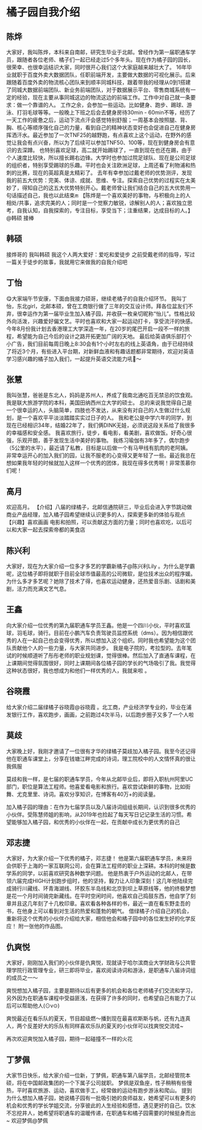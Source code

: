 # 橘子园自我介绍 
## 陈烨
大家好，我叫陈烨，本科来自南邮，研究生毕业于北邮。曾经作为第一届职通车学员，跟随者各位老师、橘子们一起已经走过5个多年头。现在作为橘子园的园长，很荣幸、也很幸运结识大家，同时很开心我们这个大家庭越来越壮大了。
16年毕业就职于百度外卖大数据团队，任职前端开发，主要做大数据的可视化展示。后来跟随着百度外卖的物流核心团队来到顺丰同城科技，跟着带我的经理从0到1搭建了同城大数据前端团队、新业务前端团队，对于数据展示平台、零售商城系统有一定的经验，现在主要从事同城这边的物流这边的前端工作。工作中对自己就一条要求：做一个靠谱的人。
工作之余，会参加一些运动。比如健身、跑步、踢球、游泳、打羽毛球等等。一般晚上下班之后会去健身房待30min - 60min不等，经历了一天工作的疲惫之后，运动下流点汗会感觉特别舒服；一周基本会按照腿、背、胸、核心等顺序强化自己的力量，看到自己的精神状态变好也会促进自己在健身房挥洒汗水。最近参加了一次TNF25的越野跑，有点喜欢上这个运动，在野外的感觉让我会有点兴奋，所以为了后续可以参加TNF50、100等，现在到健身房会有意识的去深蹲。
也特别喜欢足球，高二就开始踢球了，一直到现在也还在踢，由于个人速度比较快，所以擅长踢右边锋。大学时也参加过院足球队、现在是公司足球的组织者，特别享受踢球的乐趣。平时也会关注欧洲足球，上周还看了利物浦和热刺的比赛，现在的英超真是太精彩了。
去年有幸参加过戴老师的优势测评，发现我的前五大优势：完美、体谅、成就、思维、专注。探索自己优势的过程实在太美妙了，得知自己的这五大优势特别开心。戴老师曾让我们结合自己的五大优势用一句话描述自己，我也以此结束🔚
【陈烨是一个喜欢美好的事物，与积极向上的人相处/共事，追求完美的人；同时是一个觉察力敏锐，谅解别人的人；喜欢独立思考，自我认知，自我探索的，专注目标，享受当下；注重结果，达成目标的人。】
@韩硕 接棒

## 韩硕
接烨哥的 我叫韩硕 我这个人两大爱好：爱吃和爱徒步 之前受戴老师的指导，写过一篇关于徒步的故事，我就用它来做我的自我介绍吧

## 丁怡
😋大家端午节安康，下面由我接力硕哥，继续老橘子的自我介绍环节。
我叫丁怡，东北girl，北邮本硕，曾在工商银行做了三年的交互设计师。拜各位盆友们不弃，很幸运作为第一届毕业生加入橘子园，并收获一枚亲切昵称“怡儿”。性格比较外向活泼，兴趣爱好偏文艺。平时也喜欢和大家一起运动打卡，享受流汗的快感。今年8月份我计划去香港理工大学深造一年，在20岁的尾巴开启一段不一样的旅程，希望能为自己今后的设计之路开拓更加广阔的天地。
最后给英语俱乐部打个小广告，我们目前每周日晚上8:30会有1个小时左右的线上英语角，由于已经持续了将近3个月，有些进入平台期，对新鲜血液和有趣话题都非常期待，欢迎对英语学习感兴趣的橘子加入我们，一起提升英语交流能力吼🙋～

## 张慧
我叫张慧，爸爸是东北人，妈妈是苏州人，养成了我南北通吃百无禁忌的饮食观。我是联大旅游学院的本科，美国田纳西州立大学的硕士。
总的来说我觉得自己是一个很幸运的人，头脑简单，四肢也不发达，从来没有对自己的人生做过什么规划，是一个喜欢平平淡淡踏踏实实过日子的人。
我和老公是中学六年的同学，到现在已经相识34年，结婚22年了，我们俩DINK无娃，必须说这段关系给了我很多的幸福感和安全感。
我喜欢旅行，徒步，看电影，看美剧，喜欢做饭。好奇心很强，乐观开朗，善于发现生活中美好的事物。
我练习瑜伽有3年多了，偶尔跑步（5公里的水平），最近请了私教，目标是以后做一个有马甲线有肌肉的老阿姨。
非常幸运开心的加入我们的园，让我不服老的心变得又更年轻了一些。最近我总在想如果我年轻的时候就加入这样一个优秀的团体，我现在得多优秀啊！非常羡慕你们呢！

## 高月
欢迎高月。
【介绍】八届的绿橘子，北邮信通院研三，毕业后会进入字节跳动做商业产品经理，加入橘子园希望继续认识更多的人，探索更多新的体验与观点
【兴趣】喜欢画画 电影和拍照，可以贡献这方面的力量；同时也喜欢吃，以后可以和大家一起去探索帝都的美食店

## 陈兴利
大家好，现在为大家介绍一位多才多艺的学霸新橘子@陈兴利Lily 。为什么是学霸呢，这位橘子即将就职于目前全球市值最高的公司微软，是位技术出众的程序媛。为什么多才多艺呢？她除了技术了得，也喜欢运动健身，还热爱音乐剧、话剧和美剧，活力而充满文艺气息。

## 王鑫
向大家介绍一位优秀的第九届职通车学员王鑫。他是一个四川小伙，平时喜欢篮球，羽毛球，骑行。目前在小鹏汽车负责驾驶员监控系统（dms）。因为相信跟优秀的人在一起自己也会变得优秀，所以想加入这个组织。同时我也希望能为这个团队贡献他个人的一些力量，与大家共同进步。  我是电子院的，考拉型的。去年笔试的时候顺道听了彤彤老师的职业规划课，觉得很棒。然后加入了直通车课程，在上课期间觉得氛围很好，同时上课期间各位橘子园的学长的气场吸引了我。我觉得这种状态很好，我也想成为和他们一样优秀的人，我就来啦 。

## 谷晓霞
给大家介绍二届绿橘子谷晓霞@谷晓霞 。北工商，产业经济学专业的，毕业在浦发银行工作，喜欢跑步，画画，之前跑过4次半马，以后跑步圈子又多了一个人啦

## 莫歧
大家晚上好，我刚才邀请了一位很有才华的绿橘子莫歧加入橘子园。我至今还记得他在职通车课堂上，分享在钱塘江畔完成的诗词，理工院校中的人文情怀真的很让我佩服

莫歧和我一样，是七届的职通车学员，今年从北邮毕业后，即将入职杭州阿里UC部门，职位是算法工程师。他喜爱看电影和旅行。喜欢尝试新鲜的事物，比如街舞、尤克里里、诗词。喜欢分享知识，在博客有40万+的阅读量。

加入橘子园的理由：在作为七届学员以及八届诗词组组长期间，认识到很多优秀的小伙伴。受陈慧师姐的影响，从2019年也捡起了每天写日记记录生活的习惯。希望能够加入橘子园，和优秀的小伙伴在一起，在贡献中成长为更优秀的自己

## 邓志捷
大家好，为大家介绍一下优秀的橘子，邓志捷！
他是第六届职通车学员，未来将会供职于上海的一家互联网公司，会在算法工程师的职业上深耕。本科的时候是数学系的同学，以前喜欢研究各种数学问题。
他是热衷于户外运动的北邮人，在带领六届完成HIGH计划跑步组时，他的坚持，毅力让人印象深刻！这几年他陆续完成骑行川藏线、环青海湖线、环胶东半岛线和北京到坝上草原线等，他的终极梦想是花一个月时间骑完新藏线。在平时空闲时间，他喜欢自己捣鼓东西，他自学了刻章并且这几年刻了十几枚印章。喜欢看各种各样的书，最近一直在看东野圭吾的书，在他身上可以看到对生活的热爱和蓬勃的朝气。
借绿橘子介绍自己的机会，重新将这个优秀的小伙伴介绍给大家，相信他会和橘子园中的各位发生好的化学反应！
附一张他的作品图。

## 仇爽悦
大家好，刚刚加入我们的小伙伴是仇爽悦，现就读于哈尔滨商业大学财政与公共管理学院行政管理专业，研三即将毕业，喜欢阅读诗词和游泳，是职通车八届诗词组的成员之一～

爽悦想加入橘子园，主要是期待以后有更多的机会和各位老师橘子们交流和学习，另外因为在职通车课程中受益匪浅，在获得了许多的同时，也希望自己有能力了以后可以帮助他人(⊙v⊙)

爽悦最近在看乐队的夏天，节目超级燃～播到现在最喜欢斯斯与帆，还有九连真人，两个反差好大的乐队有同样喜欢乐队的夏天的小伙伴可以找爽悦交流哇~

再次欢迎爽悦加入橘子园，期待一起碰撞不一样的火花

## 丁梦佩
大家节日快乐，给大家介绍一位新，丁梦佩，职通车第八届学员，北邮经管院本硕，将在中国邮政集团的一个下属子公司就职。
梦佩是双鱼座，性子稍稍有些慢热，平时喜欢旅游、运动，喜欢做手工，经常做的运动有跑步游泳和爬山。
提到为什么想加入橘子园，她说橘子园有一批吸引她的良师益友，她希望可以有更多的机会和优秀的学长学姐交流，分享彼此的人生经验和感悟，遇见更好的自己。饮水不忘挖井人，她希望将职通车的温暖传递，在职通车和橘子园需要的时候挺身而出~
欢迎梦佩@梦佩
